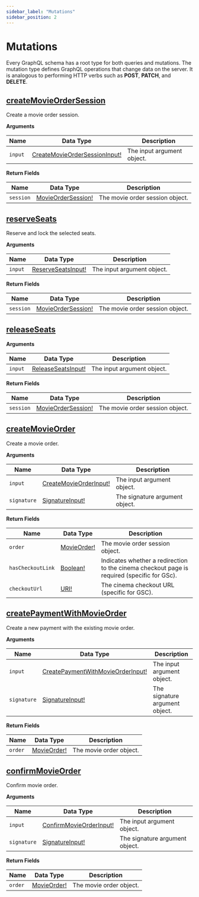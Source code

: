 ```yaml
---
sidebar_label: "Mutations"
sidebar_position: 2
---
```


# Mutations

Every GraphQL schema has a root type for both queries and mutations. The mutation type defines GraphQL operations that change data on the server. It is analogous to performing HTTP verbs such as **POST**, **PATCH**, and **DELETE**.


## [createMovieOrderSession](/docs/graphql/mutations#createmovieordersession)

Create a movie order session.

**Arguments**

| Name    | Data Type                                                                                 | Description                |
| ------- | ----------------------------------------------------------------------------------------- | -------------------------- |
| `input` | [CreateMovieOrderSessionInput!](/docs/graphql/input_objects#createmovieordersessioninput) | The input argument object. |

**Return Fields**

| Name      | Data Type                                                     | Description                     |
| --------- | ------------------------------------------------------------- | ------------------------------- |
| `session` | [MovieOrderSession!](/docs/graphql/objects#movieordersession) | The movie order session object. |

## [reserveSeats](/docs/graphql/mutations#reserveseats)

Reserve and lock the selected seats.

**Arguments**

| Name    | Data Type                                                           | Description                |
| ------- | ------------------------------------------------------------------- | -------------------------- |
| `input` | [ReserveSeatsInput!](/docs/graphql/input_objects#reserveseatsinput) | The input argument object. |

**Return Fields**

| Name      | Data Type                                                     | Description                     |
| --------- | ------------------------------------------------------------- | ------------------------------- |
| `session` | [MovieOrderSession!](/docs/graphql/objects#movieordersession) | The movie order session object. |

## [releaseSeats](/docs/graphql/mutations#releaseseats)

**Arguments**

| Name    | Data Type                                                           | Description                |
| ------- | ------------------------------------------------------------------- | -------------------------- |
| `input` | [ReleaseSeatsInput!](/docs/graphql/input_objects#releaseseatsinput) | The input argument object. |

**Return Fields**

| Name      | Data Type                                                     | Description                     |
| --------- | ------------------------------------------------------------- | ------------------------------- |
| `session` | [MovieOrderSession!](/docs/graphql/objects#movieordersession) | The movie order session object. |

## [createMovieOrder](/docs/graphql/mutations#createmovieorder)

Create a movie order.

**Arguments**

| Name        | Data Type                                                                   | Description                    |
| ----------- | --------------------------------------------------------------------------- | ------------------------------ |
| `input`     | [CreateMovieOrderInput!](/docs/graphql/input_objects#createmovieorderinput) | The input argument object.     |
| `signature` | [SignatureInput!](/docs/graphql/input_objects#signatureinput)               | The signature argument object. |

**Return Fields**

| Name              | Data Type                                       | Description                                                                                 |
| ----------------- | ----------------------------------------------- | ------------------------------------------------------------------------------------------- |
| `order`           | [MovieOrder!](/docs/graphql/objects#movieorder) | The movie order session object.                                                             |
| `hasCheckoutLink` | [Boolean!](/docs/graphql/scalars#boolean)       | Indicates whether a redirection to the cinema checkout page is required (specific for GSc). |
| `checkoutUrl`     | [URI!](/docs/graphql/objects#movieorder)        | The cinema checkout URL (specific for GSC).                                                 |

## [createPaymentWithMovieOrder](/docs/graphql/mutations#createpaymentwithmovieorder)

Create a new payment with the existing movie order.

**Arguments**

| Name        | Data Type                                                                                         | Description                    |
| ----------- | ------------------------------------------------------------------------------------------------- | ------------------------------ |
| `input`     | [CreatePaymentWithMovieOrderInput!](/docs/graphql/input_objects#createpaymentwithmovieorderinput) | The input argument object.     |
| `signature` | [SignatureInput!](/docs/graphql/input_objects#signatureinput)                                     | The signature argument object. |

**Return Fields**

| Name    | Data Type                                       | Description             |
| ------- | ----------------------------------------------- | ----------------------- |
| `order` | [MovieOrder!](/docs/graphql/objects#movieorder) | The movie order object. |

## [confirmMovieOrder](/docs/graphql/mutations#confirmmovieorder)

Confirm movie order.

**Arguments**

| Name        | Data Type                                                                     | Description                    |
| ----------- | ----------------------------------------------------------------------------- | ------------------------------ |
| `input`     | [ConfirmMovieOrderInput!](/docs/graphql/input_objects#confirmmovieorderinput) | The input argument object.     |
| `signature` | [SignatureInput!](/docs/graphql/input_objects#signatureinput)                 | The signature argument object. |

**Return Fields**

| Name    | Data Type                                       | Description             |
| ------- | ----------------------------------------------- | ----------------------- |
| `order` | [MovieOrder!](/docs/graphql/objects#movieorder) | The movie order object. |
